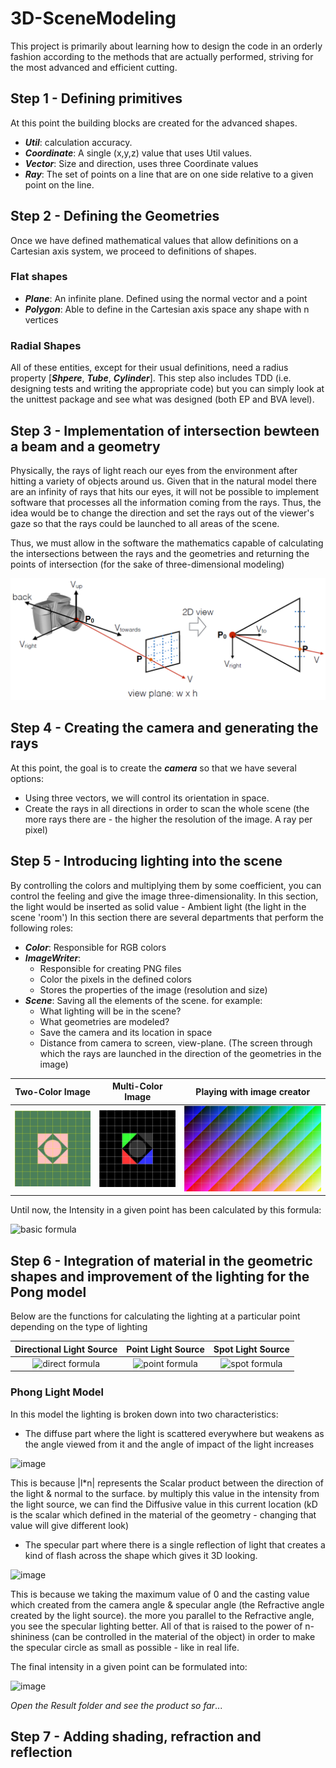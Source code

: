 # 3D-SceneModeling
This project is primarily about learning how to design the code in an orderly fashion according to the methods that are actually performed, striving for the most advanced and efficient cutting.

## Step 1 - Defining primitives
At this point the building blocks are created for the advanced shapes.
- ***Util***: calculation accuracy.
- ***Coordinate***: A single (x,y,z) value that uses Util values.
- ***Vector***: Size and direction, uses three Coordinate values
- ***Ray***: The set of points on a line that are on one side relative to a given point on the line.

## Step 2 - Defining the Geometries 
Once we have defined mathematical values that allow definitions on a Cartesian axis system, we proceed to definitions of shapes.
### Flat shapes
- ***Plane***: An infinite plane. Defined using the normal vector and a point
- ***Polygon***: Able to define in the Cartesian axis space any shape with n vertices
### Radial Shapes
All of these entities, except for their usual definitions, need a radius property [***Shpere***, ***Tube***, ***Cylinder***]. This step also includes TDD (i.e. designing tests and writing the appropriate code) but you can simply look at the unittest package and see what was designed (both EP and BVA level).

## Step 3 - Implementation of intersection bewteen a beam and a geometry
Physically, the rays of light reach our eyes from the environment after hitting a variety of objects around us. Given that in the natural model there are an infinity of rays that hits our eyes, it will not be possible to implement software that processes all the information coming from the rays. Thus, the idea would be to change the direction and set the rays out of the viewer's gaze so that the rays could be launched to all areas of the scene.

Thus, we must allow in the software the mathematics capable of calculating the intersections between the rays and the geometries and returning the points of intersection (for the sake of three-dimensional modeling)

![camera definition](https://github.com/Segev608/3D-SceneModeling/blob/main/camera.png)

## Step 4 - Creating the camera and generating the rays
At this point, the goal is to create the ***camera*** so that we have several options:
- Using three vectors, we will control its orientation in space.
- Create the rays in all directions in order to scan the whole scene (the more rays there are - the higher the resolution of the image. A ray per pixel)

## Step 5 - Introducing lighting into the scene
By controlling the colors and multiplying them by some coefficient, you can control the feeling and give the image three-dimensionality.
In this section, the light would be inserted as solid value - Ambient light (the light in the scene 'room')
In this section there are several departments that perform the following roles:
- ***Color***: Responsible for RGB colors
- ***ImageWriter***: 
    - Responsible for creating PNG files
    - Color the pixels in the defined colors
    - Stores the properties of the image (resolution and size)
- ***Scene***: Saving all the elements of the scene. for example:
    - What lighting will be in the scene?
    - What geometries are modeled?
    - Save the camera and its location in space
    - Distance from camera to screen, view-plane. (The screen through which the rays are launched in the direction of the geometries in the image)

Two-Color Image             |  Multi-Color Image        |  Playing with image creator
:-------------------------:|:-------------------------:|:-------------------------:
![base_img](https://github.com/Segev608/3D-SceneModeling/blob/main/Results/base%20render%20test.jpg)  |  ![color_img](https://github.com/Segev608/3D-SceneModeling/blob/main/Results/color%20render%20test.jpg)  |  ![playing_img](https://github.com/Segev608/3D-SceneModeling/blob/main/Results/test.jpg)

Until now, the Intensity in a given point has been calculated by this formula:

![basic formula](https://user-images.githubusercontent.com/57367786/109837379-ca1a9d80-7c4d-11eb-99dd-8a520a08caca.png)

## Step 6 - Integration of material in the geometric shapes and improvement of the lighting for the Pong model
Below are the functions for calculating the lighting at a particular point depending on the type of lighting

Directional Light Source    |  Point Light Source       |  Spot Light Source
:-------------------------:|:-------------------------:|:-------------------------:
![direct formula](https://user-images.githubusercontent.com/57367786/109837901-51681100-7c4e-11eb-848c-2ca039945f23.png)  |  ![point formula](https://user-images.githubusercontent.com/57367786/109837962-5f1d9680-7c4e-11eb-8074-92956aa4f57e.png)  |  ![spot formula](https://user-images.githubusercontent.com/57367786/109838109-883e2700-7c4e-11eb-886a-69ac62653a08.png)

### Phong Light Model
In this model the lighting is broken down into two characteristics: 
- The diffuse part where the light is scattered everywhere but weakens as the angle viewed from it and the angle of impact of the light increases 
 
 ![image](https://user-images.githubusercontent.com/57367786/109839372-b708cd00-7c4f-11eb-8722-5459b850896d.png)
 
 This is because |l*n| represents the Scalar product between the direction of the light & normal to the surface. by multiply this value in the intensity from the light source, we can find the Diffusive value in this current location (kD is the scalar which defined in the material of the geometry - changing that value will give different look)

- The specular part where there is a single reflection of light that creates a kind of flash across the shape which gives it 3D looking.

![image](https://user-images.githubusercontent.com/57367786/109839447-c851d980-7c4f-11eb-9c78-a969e5d0e914.png)

This is because we taking the maximum value of 0 and the casting value which created from the camera angle & specular angle (the Refractive angle created by the light source). the more you parallel to the Refractive angle, you see the specular lighting better. All of that is raised to the power of n-shininess (can be controlled in the material of the object) in order to make the specular circle as small as possible - like in real life. 

The final intensity in a given point can be formulated into:

![image](https://user-images.githubusercontent.com/57367786/109839254-9cceef00-7c4f-11eb-9a52-79fc6d3f6a10.png)

*Open the Result folder and see the product so far*...

## Step 7 - Adding shading, refraction and reflection

